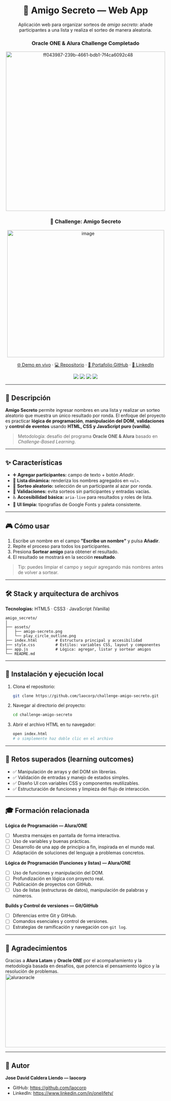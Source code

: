 <div align="center">

# 🎁 Amigo Secreto — Web App

Aplicación web para organizar sorteos de _amigo secreto_: añade participantes a una lista y realiza el sorteo de manera aleatoria.

### Oracle ONE & Alura Challenge Completado

<img width="500" height="500" alt="ff043987-239b-4661-bdb1-7f4ca6092c48" src="https://github.com/user-attachments/assets/11c18b91-1857-4754-bc76-c7bceef42c1e" />

### 🎯 Challenge: Amigo Secreto

<img width="493" height="399" alt="image" src="https://github.com/user-attachments/assets/8f8cbe1e-ebad-4bb2-9cda-40b14f0068bc" />

[🌐 Demo en vivo]() ·
[💻 Repositorio](https://github.com/laocorp/challenge-amigo-secreto) ·
[👤 Portafolio GitHub](https://github.com/laocorp) ·
[🔗 LinkedIn](https://www.linkedin.com/in/onelifety/)

<p>
<img src="https://img.shields.io/badge/STATUS-FINISHED-success">
<img src="https://img.shields.io/badge/HTML-5-E34F26?logo=html5&logoColor=white">
<img src="https://img.shields.io/badge/CSS-3-1572B6?logo=css3&logoColor=white">
<img src="https://img.shields.io/badge/JavaScript-ES6-F7DF1E?logo=javascript&logoColor=black">
</p>

</div>

---

## 📌 Descripción

**Amigo Secreto** permite ingresar nombres en una lista y realizar un sorteo aleatorio que muestra un único resultado por ronda. El enfoque del proyecto es practicar **lógica de programación**, **manipulación del DOM**, **validaciones** y **control de eventos** usando **HTML, CSS y JavaScript puro (vanilla)**.

> Metodología: desafío del programa **Oracle ONE & Alura** basado en _Challenge-Based Learning_.

---

## ✨ Características

- ➕ **Agregar participantes:** campo de texto + botón _Añadir_.
- 📝 **Lista dinámica:** renderiza los nombres agregados en `<ul>`.
- 🎲 **Sorteo aleatorio:** selección de un participante al azar por ronda.
- 🧯 **Validaciones:** evita sorteos sin participantes y entradas vacías.
- ♿ **Accesibilidad básica:** `aria-live` para resultados y roles de lista.
- 🎨 **UI limpia:** tipografías de Google Fonts y paleta consistente.

---

## 🎮 Cómo usar

1. Escribe un nombre en el campo **"Escribe un nombre"** y pulsa **Añadir**.
2. Repite el proceso para todos los participantes.
3. Presiona **Sortear amigo** para obtener el resultado.
4. El resultado se mostrará en la sección **resultado**.

> Tip: puedes limpiar el campo y seguir agregando más nombres antes de volver a sortear.

---

## 🛠️ Stack y arquitectura de archivos

**Tecnologías:** HTML5 · CSS3 · JavaScript (Vanilla)

```
amigo_secreto/
│
├── assets/
│   ├── amigo-secreto.png
│   └── play_circle_outline.png
├── index.html        # Estructura principal y accesibilidad
├── style.css         # Estilos: variables CSS, layout y componentes
├── app.js            # Lógica: agregar, listar y sortear amigos
└── README.md
```

---

## 🚀 Instalación y ejecución local

1. Clona el repositorio:

   ```bash
   git clone https://github.com/laocorp/challenge-amigo-secreto.git
   ```

2. Navegar al directorio del proyecto:

   ```bash
   cd challenge-amigo-secreto
   ```

3. Abrir el archivo HTML en tu navegador:
   ```bash
   open index.html
   # o simplemente haz doble clic en el archivo
   ```

---

## 🧩 Retos superados (learning outcomes)

- ✅ Manipulación de arrays y del DOM sin librerías.
- ✅ Validación de entradas y manejo de estados simples.
- ✅ Diseño UI con variables CSS y componentes reutilizables.
- ✅ Estructuración de funciones y limpieza del flujo de interacción.

---

## 🎓 Formación relacionada

**Lógica de Programación — Alura/ONE**

- [ ] Muestra mensajes en pantalla de forma interactiva.
- [ ] Uso de variables y buenas prácticas.
- [ ] Desarrollo de una app de principio a fin, inspirada en el mundo real.
- [ ] Adaptación de soluciones del lenguaje a problemas concretos.

**Lógica de Programación (Funciones y listas) — Alura/ONE**

- [ ] Uso de funciones y manipulación del DOM.
- [ ] Profundización en lógica con proyecto real.
- [ ] Publicación de proyectos con GitHub.
- [ ] Uso de listas (estructuras de datos), manipulación de palabras y números.

**Builds y Control de versiones — Git/GitHub**

- [ ] Diferencias entre Git y GitHub.
- [ ] Comandos esenciales y control de versiones.
- [ ] Estrategias de ramificación y navegación con `git log`.

---

## 🙌 Agradecimientos

Gracias a **Alura Latam** y **Oracle ONE** por el acompañamiento y la metodología basada en desafíos, que potencia el pensamiento lógico y la resolución de problemas.
<img width="561" height="230" alt="aluraoracle" src="https://github.com/user-attachments/assets/4586a001-d3be-403e-bd46-7164753001b3" />

---

## 👤 Autor

**Jose David Caldera Liendo — laocorp**

- GitHub: https://github.com/laocorp
- LinkedIn: https://www.linkedin.com/in/onelifety/

